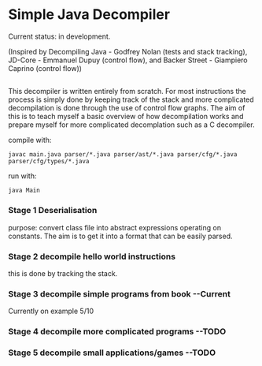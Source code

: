 # Simple Java Decompiler

Current status: in development.

(Inspired by Decompiling Java - Godfrey Nolan (tests and stack tracking), JD-Core - Emmanuel Dupuy (control flow), and Backer Street - Giampiero Caprino (control flow))

##

This decompiler is written entirely from scratch. For most instructions the process is simply done by keeping track of the stack and more complicated decompilation is done through the use of control flow graphs. The aim of this is to teach myself a basic overview of how decompilation works and prepare myself for more complicated decomplation such as a C decompiler.

compile with: 

`
javac main.java parser/*.java parser/ast/*.java parser/cfg/*.java parser/cfg/types/*.java
`

run with:

`
java Main
`

### Stage 1 Deserialisation
purpose: convert class file into abstract expressions operating on constants.
The aim is to get it into a format that can be easily parsed.

### Stage 2 decompile hello world instructions
this is done by tracking the stack.

### Stage 3 decompile simple programs from book --Current
Currently on example 5/10

### Stage 4 decompile more complicated programs --TODO

### Stage 5 decompile small applications/games --TODO